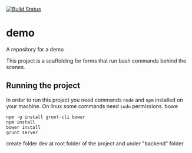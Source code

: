 [![Build Status](https://travis-ci.org/cloudify-cosmo/deployment-tool.svg?branch=master)](https://travis-ci.org/cloudify-cosmo/deployment-tool)

# demo
A repository for a demo

This project is a scaffolding for forms that run bash commands behind the scenes. 


## Running the project

In order to run this project you need commands `node` and `npm` installed on your machine.
On linux some commands need `sudo` permissions.
bowe
```
npm -g install grunt-cli bower
npm install 
bower install 
grunt server
```

create folder dev at root folder of the project and under "backend" folder


